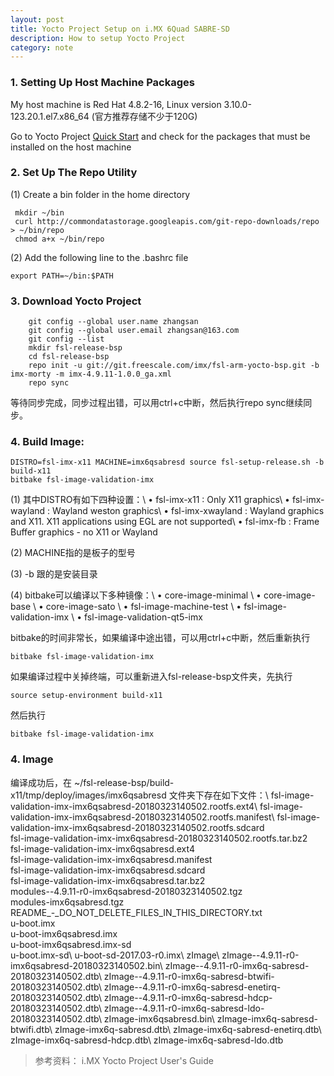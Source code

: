```yaml
---
layout: post
title: Yocto Project Setup on i.MX 6Quad SABRE-SD
description: How to setup Yocto Project
category: note
---
```


### 1. Setting Up Host Machine Packages

My host machine is Red Hat 4.8.2-16, Linux version 3.10.0-123.20.1.el7.x86_64  (官方推荐存储不少于120G)

Go to Yocto Project [Quick Start](https://www.yoctoproject.org/docs/current/ref-manual/ref-manual.html) and check for the packages that must be installed on the host machine


### 2. Set Up The Repo Utility

(1) Create a bin folder in the home directory

```
 mkdir ~/bin
 curl http://commondatastorage.googleapis.com/git-repo-downloads/repo > ~/bin/repo
 chmod a+x ~/bin/repo
```

(2) Add the following line to the .bashrc file

```
export PATH=~/bin:$PATH
```

### 3. Download Yocto Project

```
	git config --global user.name zhangsan
	git config --global user.email zhangsan@163.com
	git config --list 
	mkdir fsl-release-bsp
	cd fsl-release-bsp
	repo init -u git://git.freescale.com/imx/fsl-arm-yocto-bsp.git -b imx-morty -m imx-4.9.11-1.0.0_ga.xml
	repo sync
```


等待同步完成，同步过程出错，可以用ctrl+c中断，然后执行repo sync继续同步。

### 4. Build Image:

```
DISTRO=fsl-imx-x11 MACHINE=imx6qsabresd source fsl-setup-release.sh -b build-x11
bitbake fsl-image-validation-imx
```

(1) 其中DISTRO有如下四种设置：\\
	• fsl-imx-x11 : Only X11 graphics\\
	• fsl-imx-wayland : Wayland weston graphics\\
	• fsl-imx-xwayland : Wayland graphics and X11. X11 applications using EGL are not supported\\
	• fsl-imx-fb : Frame Buffer graphics - no X11 or Wayland


(2) MACHINE指的是板子的型号

(3) -b 跟的是安装目录

(4) bitbake可以编译以下多种镜像：\\
	• core-image-minimal \\
	• core-image-base \\
	• core-image-sato \\
	• fsl-image-machine-test \\
	• fsl-image-validation-imx \\
	• fsl-image-validation-qt5-imx


bitbake的时间非常长，如果编译中途出错，可以用ctrl+c中断，然后重新执行 

```
bitbake fsl-image-validation-imx
```

如果编译过程中关掉终端，可以重新进入fsl-release-bsp文件夹，先执行 

```
source setup-environment build-x11
```

然后执行 

```
bitbake fsl-image-validation-imx
````

### 4. Image
编译成功后，在 ~/fsl-release-bsp/build-x11/tmp/deploy/images/imx6qsabresd 文件夹下存在如下文件：\\
fsl-image-validation-imx-imx6qsabresd-20180323140502.rootfs.ext4\\
fsl-image-validation-imx-imx6qsabresd-20180323140502.rootfs.manifest\\
fsl-image-validation-imx-imx6qsabresd-20180323140502.rootfs.sdcard  
fsl-image-validation-imx-imx6qsabresd-20180323140502.rootfs.tar.bz2  
fsl-image-validation-imx-imx6qsabresd.ext4                            
fsl-image-validation-imx-imx6qsabresd.manifest                        
fsl-image-validation-imx-imx6qsabresd.sdcard                         
fsl-image-validation-imx-imx6qsabresd.tar.bz2                         
modules--4.9.11-r0-imx6qsabresd-20180323140502.tgz                   
modules-imx6qsabresd.tgz                                            
README_-_DO_NOT_DELETE_FILES_IN_THIS_DIRECTORY.txt                
u-boot.imx                                                       
u-boot-imx6qsabresd.imx                                           
u-boot-imx6qsabresd.imx-sd                                           
u-boot.imx-sd\\
u-boot-sd-2017.03-r0.imx\\
zImage\\
zImage--4.9.11-r0-imx6qsabresd-20180323140502.bin\\
zImage--4.9.11-r0-imx6q-sabresd-20180323140502.dtb\\
zImage--4.9.11-r0-imx6q-sabresd-btwifi-20180323140502.dtb\\
zImage--4.9.11-r0-imx6q-sabresd-enetirq-20180323140502.dtb\\
zImage--4.9.11-r0-imx6q-sabresd-hdcp-20180323140502.dtb\\
zImage--4.9.11-r0-imx6q-sabresd-ldo-20180323140502.dtb\\
zImage-imx6qsabresd.bin\\
zImage-imx6q-sabresd-btwifi.dtb\\
zImage-imx6q-sabresd.dtb\\
zImage-imx6q-sabresd-enetirq.dtb\\
zImage-imx6q-sabresd-hdcp.dtb\\
zImage-imx6q-sabresd-ldo.dtb

> 参考资料：
> i.MX Yocto Project User's Guide

